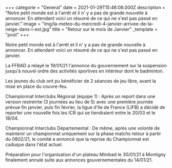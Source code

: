 +++
categorie = "General"
date = 2021-01-29T15:46:08.000Z
description = "Notre petit monde est à l'arrêt et il n' y a pas de grande nouvelle à annoncer. En attendant voici un résumé de ce qui ne s'est pas passé en janvier."
image = "img/la-meteo-du-mercredi-4-janvier-arrivee-de-la-neige-dans-l-est.jpg"
title = "Retour sur le mois de Janvier"
_template = "post"
+++

Notre petit monde est à l'arrêt et il n' y a pas de grande nouvelle à annoncer. En attendant voici un résumé de ce qui ne s'est pas passé en janvier.

La FFBAD a relayé le 19/01/21 l'annonce du gouvernement sur la suspension jusqu'à nouvel ordre des activités sportives en intérieur dont le badminton.

Les jeunes du club ont pu bénéficier de 2 séances de jeu libre, avant la mise en place du couvre-feu.

Championnat Interclubs Régional (équipe 1) : Après un report dans une version restreinte (3 journées au lieu de 5) avec une première journée prévue fin janvier, puis fin février, la ligue d'Ile de France (LIFB) a décidé de reporter une nouvelle fois les ICR qui se tiendraient entre le 20/03 et le 18/04.

Championnat Interclubs Départemental : De même, après une volonté de maintenir un championnat uniquement sur la phase matchs retour à partir du 0802/21, le comité a annoncé que la reprise du Championnat est caduque dans l'état actuel.

Préparation pour l'organisation d'un plateau Minibad le 30/01/21 à Montigny finalement annulé suite aux annonces gouvernementales du 14/01/21.

